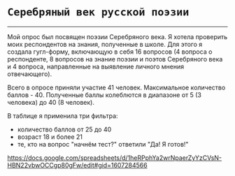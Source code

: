 # `Серебряный век русской поэзии`
___

Мой опрос был посвящен поэзии Серебряного века. Я хотела проверить моих респондентов на знания, полученные в школе. 
Для этого я создала гугл-форму, включающую в себя 16 вопросов (4 вопроса о респонденте, 8 вопросов на знание поэзии и поэтов Серебряного века 
и 4 вопроса, направленные на выявление личного мнения отвечающего).

Всего в опросе приняли участие 41 человек. 
Максимальное количество баллов - 40. Полученные баллы колеблются в диапазоне от 5 (3 человека) до 40 (8 человек). 

В таблице я применила три фильтра: 
- количество баллов от 25 до 40
- возраст 18 и более 21
- те, кто на вопрос "начнём тест?" ответили "Да! Я готов!" 

https://docs.google.com/spreadsheets/d/1heRPphYa2wrNpaerZyYzCVsN-HBN22vbwOCCgp80gFw/edit#gid=1607284566
